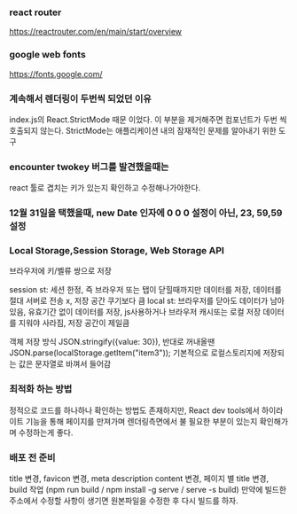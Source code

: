 ### react router
https://reactrouter.com/en/main/start/overview 

### google web fonts
https://fonts.google.com/

### 계속해서 렌더링이 두번씩 되었던 이유
index.js의 React.StrictMode 때문 이었다. 이 부분을 제거해주면 컴포넌트가 두번 씩 호출되지 않는다. StrictMode는 애플리케이션 내의 잠재적인 문제를 알아내기 위한 도구

### encounter twokey 버그를 발견했을때는
react 툴로 겹치는 키가 있는지 확인하고 수정해나가야한다. 

### 12월 31일을 택했을때, new Date 인자에 0 0 0 설정이 아닌, 23, 59,59 설정

### Local Storage,Session Storage, Web Storage API
브라우저에 키/벨류 쌍으로 저장

session st: 세션 한정, 즉 브라우저 또는 탭이 닫힐때까지만 데이터를 저장, 데이터를 절대 서버로 전송 x, 저장 공간 쿠기보다 큼
local st: 브라우저를 닫아도 데이터가 남아있음, 유효기간 없이 데이터를 저장, js사용하거나 브라우저 캐시또는 로컬 저장 데이터를 지워야 사라짐, 저장 공간이 제일큼

객체 저장 방식 JSON.stringify({value: 30}), 반대로 꺼내올땐  JSON.parse(localStorage.getItem("item3"));
기본적으로 로컬스토리지에 저장되는 값은 문자열로 바껴서 들어감

### 최적화 하는 방법
정적으로 코드를 하나하나 확인하는 방법도 존재하지만, React dev tools에서 하이라이트 기능을 통해 페이지를 만져가며 렌더링측면에서 불 필요한 부분이 있는지 확인해가며 수정하는게 좋다.

### 배포 전 준비
title 변경, favicon 변경, meta description content 변경, 페이지 별 title 변경, build 작업 (npm run build / npm install -g serve / serve -s build)
만약에 빌드한 주소에서 수정할 사항이 생기면 원본파일을 수정한 후 다시 빌드를 하자.
